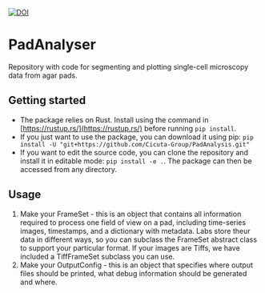 [![DOI](https://zenodo.org/badge/663112132.svg)](https://zenodo.org/doi/10.5281/zenodo.10645343)

# PadAnalyser
Repository with code for segmenting and plotting single-cell microscopy data from agar pads. 

## Getting started
- The package relies on Rust. Install using the command in [https://rustup.rs/](https://rustup.rs/) before running `pip install`.
- If you just want to use the package, you can download it using pip: `pip install -U "git+https://github.com/Cicuta-Group/PadAnalysis.git"`
- If you want to edit the source code, you can clone the repository and install it in editable mode: `pip install -e .`. The package can then be accessed from any directory.

## Usage
1. Make your FrameSet - this is an object that contains all information required to process one field of view on a pad, including time-series images, timestamps, and a dictionary with metadata. Labs store theur data in different ways, so you can subclass the FrameSet abstract class to support your particular format. If your images are Tiffs, we have included a TiffFrameSet subclass you can use. 
2. Make your OutputConfig - this is an object that specifies where output files should be printed, what debug information should be generated and where.
